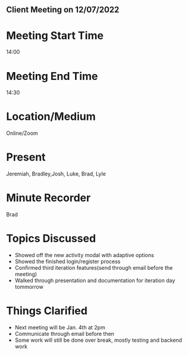 ## Client Meeting on 12/07/2022

# Meeting Start Time
14:00

# Meeting End Time
14:30

# Location/Medium
Online/Zoom

# Present
Jeremiah, Bradley,Josh, Luke, Brad, Lyle

# Minute Recorder
Brad

# Topics Discussed
- Showed off the new activity modal with adaptive options
- Showed the finished login/register process
- Confirmed third iteration features(send through email before the meeting)
- Walked through presentation and documentation for iteration day tommorrow


# Things Clarified
- Next meeting will be Jan. 4th at 2pm
- Communicate through email before then
- Some work will still be done over break, mostly testing and backend work
